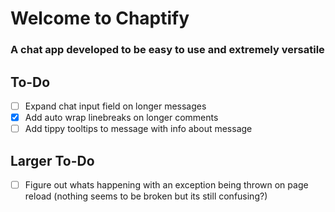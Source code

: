 # Welcome to Chaptify

### A chat app developed to be easy to use and extremely versatile

## To-Do
- [ ] Expand chat input field on longer messages
- [x] Add auto wrap linebreaks on longer comments
- [ ] Add tippy tooltips to message with info about message

## Larger To-Do
- [ ] Figure out whats happening with an exception being thrown on page reload (nothing seems to be broken but its still confusing?)